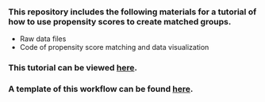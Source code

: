 ### This repository includes the following materials for a tutorial of how to use propensity scores to create matched groups. 

* Raw data files
* Code of propensity score matching and data visualization

### This tutorial can be viewed [here](https://janetybang.github.io/propensity_scores/).
### A template of this workflow can be found [here](https://osf.io/6a3e4/).